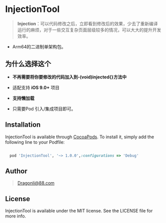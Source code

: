 # InjectionTool

> **Injection**：可以代码修改之后，立即看到修改后的效果，少去了重新编译运行的麻烦，对于一些交互复杂页面层级较多的情况，可以大大的提升开发效率。

- Arm64的二进制单架构包。


## 为什么选择这个

- **不再需要将你要修改的代码加入到-(void)injected{}方法中**

- 适配支持 **iOS 9.0+** 项目 

- **支持懒加载**

- 只需要Pod 引入/集成项目即可。


## Installation

InjectionTool is available through [CocoaPods](https://cocoapods.org/pods/InjectionTool). To install it, simply add the following line to your Podfile:

```ruby

  pod 'InjectionTool', '~> 1.0.0',:configurations => 'Debug'

```


## Author

> Dragonli@88.com

## License

InjectionTool is available under the MIT license. See the LICENSE file for more info.
